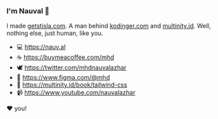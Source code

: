 ### I'm Nauval 👋

I made [getstisla.com](https://getstisla.com/). A man behind [kodinger.com](https://kodinger.com/) and [multinity.id](https://multinity.id). Well, nothing else, just human, like you. 

- 💻 https://nauv.al
- ☕ https://buymeacoffee.com/mhd
- 🕊️ https://twitter.com/mhdnauvalazhar
- 🎨 https://www.figma.com/@mhd
- 📖 https://multinity.id/book/tailwind-css
- 📹 https://www.youtube.com/nauvalazhar

❤️ you!

